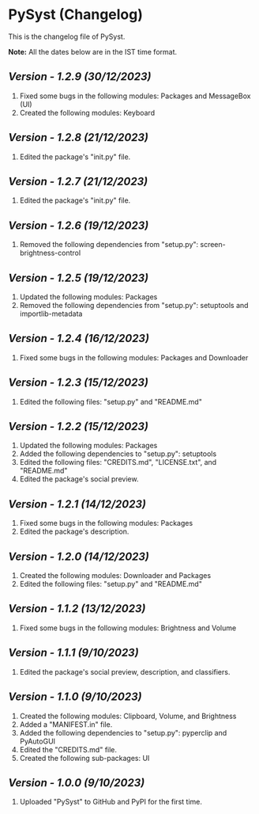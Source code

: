 # PySyst (Changelog)

This is the changelog file of PySyst.

**Note:** All the dates below are in the IST time format.

## <i>Version - 1.2.9 (30/12/2023)</i>

1. Fixed some bugs in the following modules: Packages and MessageBox (UI)
2. Created the following modules: Keyboard

## <i>Version - 1.2.8 (21/12/2023)</i>

1. Edited the package's "init.py" file.

## <i>Version - 1.2.7 (21/12/2023)</i>

1. Edited the package's "init.py" file.

## <i>Version - 1.2.6 (19/12/2023)</i>

1. Removed the following dependencies from "setup.py": screen-brightness-control

## <i>Version - 1.2.5 (19/12/2023)</i>

1. Updated the following modules: Packages
2. Removed the following dependencies from "setup.py": setuptools and importlib-metadata

## <i>Version - 1.2.4 (16/12/2023)</i>

1. Fixed some bugs in the following modules: Packages and Downloader

## <i>Version - 1.2.3 (15/12/2023)</i>

1. Edited the following files: "setup.py" and "README.md"

## <i>Version - 1.2.2 (15/12/2023)</i>

1. Updated the following modules: Packages
2. Added the following dependencies to "setup.py": setuptools
3. Edited the following files: "CREDITS.md", "LICENSE.txt", and "README.md"
4. Edited the package's social preview.

## <i>Version - 1.2.1 (14/12/2023)</i>

1. Fixed some bugs in the following modules: Packages
2. Edited the package's description.

## <i>Version - 1.2.0 (14/12/2023)</i>

1. Created the following modules: Downloader and Packages
2. Edited the following files: "setup.py" and "README.md"

## <i>Version - 1.1.2 (13/12/2023)</i>

1. Fixed some bugs in the following modules: Brightness and Volume

## <i>Version - 1.1.1 (9/10/2023)</i>

1. Edited the package's social preview, description, and classifiers.

## <i>Version - 1.1.0 (9/10/2023)</i>

1. Created the following modules: Clipboard, Volume, and Brightness
2. Added a "MANIFEST.in" file.
3. Added the following dependencies to "setup.py": pyperclip and PyAutoGUI
4. Edited the "CREDITS.md" file.
5. Created the following sub-packages: UI

## <i>Version - 1.0.0 (9/10/2023)</i>

1. Uploaded "PySyst" to GitHub and PyPI for the first time.